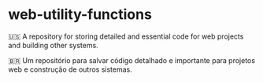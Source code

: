 # web-utility-functions
🇺🇸 A repository for storing detailed and essential code for web projects and building other systems.

🇧🇷 Um repositório para salvar código detalhado e importante para projetos web e construção de outros sistemas.
